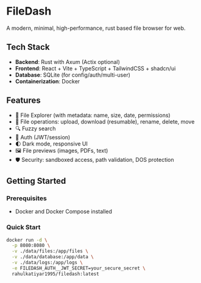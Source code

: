 # FileDash

A modern, minimal, high-performance, rust based file browser for web.

## Tech Stack

- **Backend**: Rust with Axum (Actix optional)
- **Frontend**: React + Vite + TypeScript + TailwindCSS + shadcn/ui
- **Database**: SQLite (for config/auth/multi-user)
- **Containerization**: Docker

## Features

- 📂 File Explorer (with metadata: name, size, date, permissions)
- 🔄 File operations: upload, download (resumable), rename, delete, move
- 🔍 Fuzzy search
- 🔐 Auth (JWT/session)
- 🌓 Dark mode, responsive UI
- 🖼️ File previews (images, PDFs, text)
- 🛡️ Security: sandboxed access, path validation, DOS protection


## Getting Started

### Prerequisites
- Docker and Docker Compose installed

### Quick Start

```bash
docker run -d \
  -p 8080:8080 \
  -v ./data/files:/app/files \
  -v ./data/database:/app/data \
  -v ./data/logs:/app/logs \
  -e FILEDASH_AUTH__JWT_SECRET=your_secure_secret \
  rahulkatiyar1995/filedash:latest
```